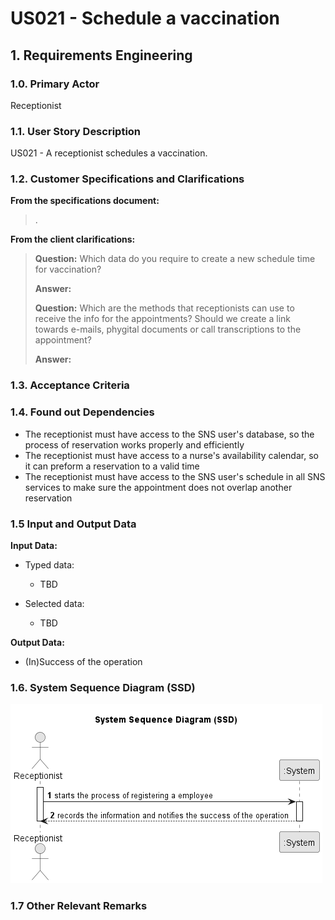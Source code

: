 # US021 - Schedule a vaccination 

## 1. Requirements Engineering

### 1.0. Primary Actor
Receptionist

### 1.1. User Story Description
US021 - A receptionist schedules a vaccination.

### 1.2. Customer Specifications and Clarifications
**From the specifications document:**
> .

**From the client clarifications:**

> **Question:** Which data do you require to create a new schedule time for vaccination?
>
> **Answer:**
> 
> **Question:** Which are the methods that receptionists can use to receive the info for the appointments? Should we create a link towards e-mails, phygital documents or call transcriptions to the appointment? 
>
> **Answer:**

### 1.3. Acceptance Criteria


### 1.4. Found out Dependencies
* The receptionist must have access to the SNS user's database, so the process of reservation works properly and efficiently
* The receptionist must have access to a nurse's availability calendar, so it can preform a reservation to a valid time
* The receptionist must have access to the SNS user's schedule in all SNS services to make sure the appointment does not overlap another reservation

### 1.5 Input and Output Data
**Input Data:**

* Typed data:
    * TBD

* Selected data:
    * TBD

**Output Data:**

* (In)Success of the operation

### 1.6. System Sequence Diagram (SSD)
![US011-SSD.png](puml%2Fpng%2FUS021-SSD.png)

### 1.7 Other Relevant Remarks
